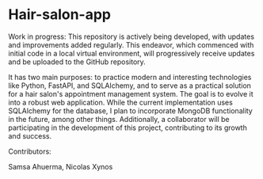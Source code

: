 # Hair-salon-app
Work in progress: This repository is actively being developed, with updates and improvements added regularly. This endeavor, which commenced with initial code in a local virtual environment, will progressively receive updates and be uploaded to the GitHub repository.

It has two main purposes: to practice modern and interesting technologies like Python, FastAPI, and SQLAlchemy, and to serve as a practical solution for a hair salon's appointment management system. The goal is to evolve it into a robust web application. While the current implementation uses SQLAlchemy for the database, I plan to incorporate MongoDB functionality in the future, among other things. Additionally, a collaborator will be participating in the development of this project, contributing to its growth and success.


Contributors:

Samsa Ahuerma,
Nicolas Xynos
